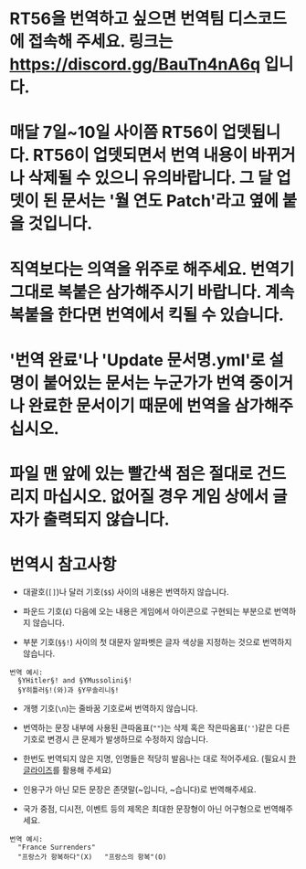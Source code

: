 # RT56을 번역하고 싶으면 번역팀 디스코드에 접속해 주세요. 링크는 https://discord.gg/BauTn4nA6q 입니다.

# 매달 7일~10일 사이쯤 RT56이 업뎃됩니다. RT56이 업뎃되면서 번역 내용이 바뀌거나 삭제될 수 있으니 유의바랍니다. 그 달 업뎃이 된 문서는 '월 연도 Patch'라고 옆에 붙을 것입니다.

# 직역보다는 의역을 위주로 해주세요. 번역기 그대로 복붙은 삼가해주시기 바랍니다. 계속 복붙을 한다면 번역에서 킥될 수 있습니다.

# '번역 완료'나 'Update 문서명.yml'로 설명이 붙어있는 문서는 누군가가 번역 중이거나 완료한 문서이기 때문에 번역을 삼가해주십시오.

# 파일 맨 앞에 있는 빨간색 점은 절대로 건드리지 마십시오. 없어질 경우 게임 상에서 글자가 출력되지 않습니다.

# 번역시 참고사항

- 대괄호(`[]`)나 달러 기호(`$$`) 사이의 내용은 번역하지 않습니다.

- 파운드 기호(`£`) 다음에 오는 내용은 게임에서 아이콘으로 구현되는 부분으로 번역하지 않습니다.

- 부분 기호(`§§!`) 사이의 첫 대문자 알파벳은 글자 색상을 지정하는 것으로 번역하지 않습니다.
```
번역 예시:
  §YHitler§! and §YMussolini§!
  §Y히틀러§!(와)과 §Y무솔리니§!
```
- 개행 기호(`\n`)는 줄바꿈 기호로써 번역하지 않습니다.

- 번역하는 문장 내부에 사용된 큰따옴표(`""`)는 삭제 혹은 작은따옴표(`''`)같은 다른 기호로 변경시 큰 문제가 발생하므로 수정하지 않습니다.

- 한번도 번역되지 않은 지명, 인명들은 적당히 발음나는 대로 적어주세요. (필요시 [한글라이즈](https://hangulize.org)를 활용해 주세요)

- 인용구가 아닌 모든 문장은 존댓말(~입니다, ~습니다)로 번역해주세요.

- 국가 중점, 디시전, 이벤트 등의 제목은 최대한 문장형이 아닌 어구형으로 번역해주세요.
```
번역 예시:
  "France Surrenders"
  "프랑스가 항복하다"(X)   "프랑스의 항복"(O)
```
